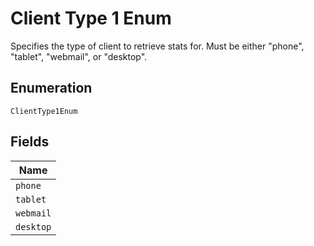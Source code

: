 
# Client Type 1 Enum

Specifies the type of client to retrieve stats for. Must be either "phone", "tablet", "webmail", or "desktop".

## Enumeration

`ClientType1Enum`

## Fields

| Name |
|  --- |
| `phone` |
| `tablet` |
| `webmail` |
| `desktop` |

